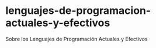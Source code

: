 # lenguajes-de-programacion-actuales-y-efectivos
Sobre los Lenguajes de Programación Actuales y Efectivos
